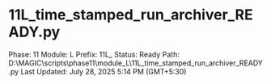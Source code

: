 # 11L_time_stamped_run_archiver_READY.py

Phase: 11
Module: L
Prefix: 11L_
Status: Ready
Path: D:\MAGIC\scripts\phase11\module_L\11L_time_stamped_run_archiver_READY.py
Last Updated: July 28, 2025 5:14 PM (GMT+5:30)